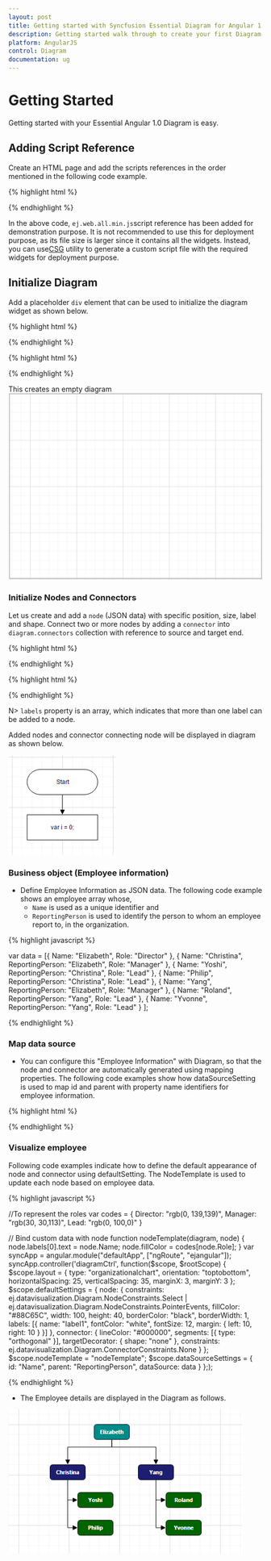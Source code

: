 ```yaml
---
layout: post
title: Getting started with Syncfusion Essential Diagram for Angular 1.0
description: Getting started walk through to create your first Diagram and Organizational Chart Diagram.
platform: AngularJS
control: Diagram
documentation: ug
---
```


# Getting Started

Getting started with your Essential Angular 1.0 Diagram is easy.

## Adding Script Reference

Create an HTML page and add the scripts references in the order mentioned in the following code example.

{% highlight html %}

<!DOCTYPE html>
<html ng-app="defaultApp">

<head>
    <link rel="stylesheet" href="http://cdn.syncfusion.com/14.3.0.49/js/web/bootstrap-  theme/ej.web.all.min.css" />
    <script src="https://code.jquery.com/jquery-3.0.0.min.js"></script>
    <script src="http://cdn.syncfusion.com/js/assets/external/jsrender.min.js" type="text/javascript"></script>
    <script src="https://ajax.aspnetcdn.com/ajax/jquery.validate/1.14.0/jquery.validate.min.js"></script>
    <script src="https://code.angularjs.org/1.4.0-rc.2/angular.min.js"></script>
    <script src="http://cdn.syncfusion.com/14.3.0.49/js/web/ej.web.all.min.js" type="text/javascript"></script>
    <script src="http://js.syncfusion.com/demos/web/scripts/xljsondata.js" type="text/javascript"></script>
    <script src="https://code.angularjs.org/1.4.0-rc.2/angular-route.min.js"></script>
    <script src="http://cdn.syncfusion.com/14.3.0.49/js/common/ej.widget.angular.min.js"></script>
</head>

<body>
</body>

</html>

{% endhighlight %}

In the above code, `ej.web.all.min.js`script reference has been added for demonstration purpose. It is not recommended to use this for deployment purpose, as its file size is larger since it contains all the widgets. Instead, you can use[CSG](http://csg.syncfusion.com/# "") utility to generate a custom script file with the required widgets for deployment purpose.

## Initialize Diagram

Add a placeholder `div` element that can be used to initialize the diagram widget as shown below.

{% highlight html %}

<!DOCTYPE html>
<html ng-app="defaultApp">

<body ng-controller="diagramCtrl">
    <ej-diagram id="diagramCore" e-height="600px" e-width="100%"></ej-diagram>
</body>

</html>

{% endhighlight %}

{% highlight html %}

<!DOCTYPE html>
<html>

<body>
    <script>
        var syncApp = angular.module("defaultApp", ["ngRoute", "ejangular"]);
        syncApp.controller('diagramCtrl', function($scope, $rootScope) {});
    </script>
</body>
</html>

{% endhighlight %}

This creates an empty diagram
![Empty diagram.](/angularjs/Diagram/Getting-Started_images/Getting-Started_img1.png)

### Initialize Nodes and Connectors

Let us create and add a `node` (JSON data) with specific position, size, label and shape. Connect two or more nodes by adding a `connector` into `diagram.connectors` collection with reference to source and target end.

{% highlight html %}

<!DOCTYPE html>
<html ng-app="defaultApp">

<body ng-controller="diagramCtrl">
    <ej-diagram id="diagramCore" e-height="600px" e-width="100%" e-nodes="nodes" e-connectors="connectors"></ej-diagram>
</body>

</html>

{% endhighlight %}

{% highlight html %}

<!DOCTYPE html>
<html>

<body>
    <script>
        var nodes = [{
                // Unique name for the node
                name: "Start",
                // Position of the node
                offsetX: 300,
                offsetY: 50,
                // Size of the node
                width: 140,
                height: 50,
                // Text(label) added to the node
                labels: [{
                    text: "Start"
                }],
                // Shape for the node
                type: "flow",
                shape: "terminator"
            },
            {
                name: "Init",
                offsetX: 300,
                offsetY: 140,
                width: 140,
                height: 50,
                labels: [{
                    text: "var i = 0;"
                }],
                type: "flow",
                shape: "process"
            }
        ];
        var connectors = [{
            // Unique name for the connector
            name: "connector1",
            // Source and Target node's name to which connector needs to be connected.
            sourceNode: "Start",
            targetNode: "Init",
            // An empty orthogonal segment
            segments: [{
                type: "orthogonal"
            }]
        }];
        var syncApp = angular.module("defaultApp", ["ngRoute", "ejangular"]);
        syncApp.controller('diagramCtrl', function($scope, $rootScope) {
            $scope.nodes = nodes;
            $scope.connectors = connectors;
        });
    </script>
</body>

</html>
{% endhighlight %}

N> `labels` property is an array, which indicates that more than one label can be added to a node.

Added nodes and connector connecting node will be displayed in diagram as shown below.

![Initialize Nodes and Connectors.](/angularjs/Diagram/Getting-Started_images/Getting-Started_img3.png)

### Business object (Employee information)

* Define Employee Information as JSON data. The following code example shows an employee array whose,
	* `Name` is used as a unique identifier and
	* `ReportingPerson` is used to identify the person to whom an employee report to, in the organization.

{% highlight javascript %}

var data = [{
        Name: "Elizabeth",
        Role: "Director"
    },
    {
        Name: "Christina",
        ReportingPerson: "Elizabeth",
        Role: "Manager"
    },
    {
        Name: "Yoshi",
        ReportingPerson: "Christina",
        Role: "Lead"
    },
    {
        Name: "Philip",
        ReportingPerson: "Christina",
        Role: "Lead"
    },
    {
        Name: "Yang",
        ReportingPerson: "Elizabeth",
        Role: "Manager"
    },
    {
        Name: "Roland",
        ReportingPerson: "Yang",
        Role: "Lead"
    },
    {
        Name: "Yvonne",
        ReportingPerson: "Yang",
        Role: "Lead"
    }
];

{% endhighlight %}

### Map data source

* You can configure this "Employee Information" with Diagram, so that the node and connector are automatically generated using mapping properties. The following code examples show how dataSourceSetting is used to map id and parent with property name identifiers for employee information.

{% highlight html %}

<ej-diagram id="diagram" e-height="450px"
                            e-layout-type="layout.type"
                            e-layout-orientation="layout.orientation"
                            e-layout-horizontalspacing="layout.horizontalSpacing"
                            e-layout-verticalspacing="layout.verticalSpacing"
                            e-layout-marginx="layout.marginX"
                            e-layout-marginy="layout.marginY"
                            e-nodetemplate="nodeTemplate"
                            e-datasourcesettings-datasource="dataSourceSettings.dataSource"
                            e-datasourcesettings-parent="dataSourceSettings.parent"
                            e-datasourcesettings-id="dataSourceSettings.id"
                            e-datasourcesettings-root="dataSourceSettings.root"
                            e-defaultsettings-node="defaultSettings.node"
                            e-defaultsettings-connector="defaultSettings.connector">
</ej-diagram>

{% endhighlight %}

### Visualize employee

Following code examples indicate how to define the default appearance of node and connector using defaultSetting. The NodeTemplate is used to update each node based on employee data.

{% highlight javascript %}

//To represent the roles
var codes = {
    Director: "rgb(0, 139,139)",
    Manager: "rgb(30, 30,113)",
    Lead: "rgb(0, 100,0)"
}

// Bind custom data with node
function nodeTemplate(diagram, node) {
    node.labels[0].text = node.Name;
    node.fillColor = codes[node.Role];
}
var syncApp = angular.module("defaultApp", ["ngRoute", "ejangular"]);
syncApp.controller('diagramCtrl', function($scope, $rootScope) {
    $scope.layout = {
        type: "organizationalchart",
        orientation: "toptobottom",
        horizontalSpacing: 25,
        verticalSpacing: 35,
        marginX: 3,
        marginY: 3
    };
    $scope.defaultSettings = {
        node: {
            constraints: ej.datavisualization.Diagram.NodeConstraints.Select | ej.datavisualization.Diagram.NodeConstraints.PointerEvents,
            fillColor: "#88C65C",
            width: 100,
            height: 40,
            borderColor: "black",
            borderWidth: 1,
            labels: [{
                name: "label1",
                fontColor: "white",
                fontSize: 12,
                margin: {
                    left: 10,
                    right: 10
                }
            }]
        },
        connector: {
            lineColor: "#000000",
            segments: [{
                type: "orthogonal"
            }],
            targetDecorator: {
                shape: "none"
            },
            constraints: ej.datavisualization.Diagram.ConnectorConstraints.None
        }
    };
    $scope.nodeTemplate = "nodeTemplate";
    $scope.dataSourceSettings = {
        id: "Name",
        parent: "ReportingPerson",
        dataSource: data
    }
};);

{% endhighlight %}

* The Employee details are displayed in the Diagram as follows.

![Visualize employee.](/angularjs/Diagram/Getting-Started_images/Getting-Started_img5.png)
